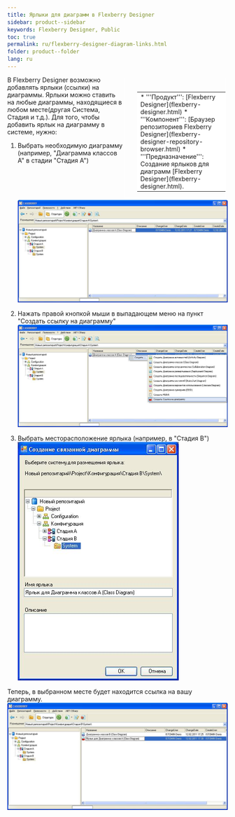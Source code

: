 ```yaml
---
title: Ярлыки для диаграмм в Flexberry Designer
sidebar: product--sidebar
keywords: Flexberry Designer, Public
toc: true
permalink: ru/flexberry-designer-diagram-links.html
folder: product--folder
lang: ru
---
```


<div style="margin:5px; padding-left:28px; float:right; width:40%; outline:1px solid white;">
<br>
<table border="0" width="100%" bgcolor="#6495ED">
<tbody><tr><td bgcolor="#FFFFFF">
* '''Продукт''': [Flexberry Designer](flexberry-designer.html)
* '''Компонент''': [Браузер репозиториев Flexberry Designer](flexberry-designer-repository-browser.html)
* '''Предназначение''': Создание ярлыков для диаграмм [Flexberry Designer](flexberry-designer.html).
</td>
</tr></tbody></table></a>
</div>

В Flexberry Designer возможно добавлять ярлыки (ссылки) на диаграммы.
Ярлыки можно ставить на любые диаграммы, находящиеся в любом месте(другая Система, Стадия и т.д.).
Для того, чтобы добавить ярлык на диаграмму в системе, нужно:

1) Выбрать необходимую диаграмму (например, "Диаграмма классов А" в стадии "Стадия А")
![](/images/pages/img/CaseberryTool/DiagramLinks/DiagramLinks1.JPG)

2) Нажать правой кнопкой мыши в выпадающем меню на пункт "Создать ссылку на диаграмму"
![](/images/pages/img/CaseberryTool/DiagramLinks/DiagramLinks2.JPG)

3) Выбрать месторасположение ярлыка (например, в "Стадия В")
![](/images/pages/img/CaseberryTool/DiagramLinks/DiagramLinks3.JPG)

Теперь, в выбранном месте будет находится ссылка на вашу диаграмму.
![](/images/pages/img/CaseberryTool/DiagramLinks/DiagramLinks4.JPG)

